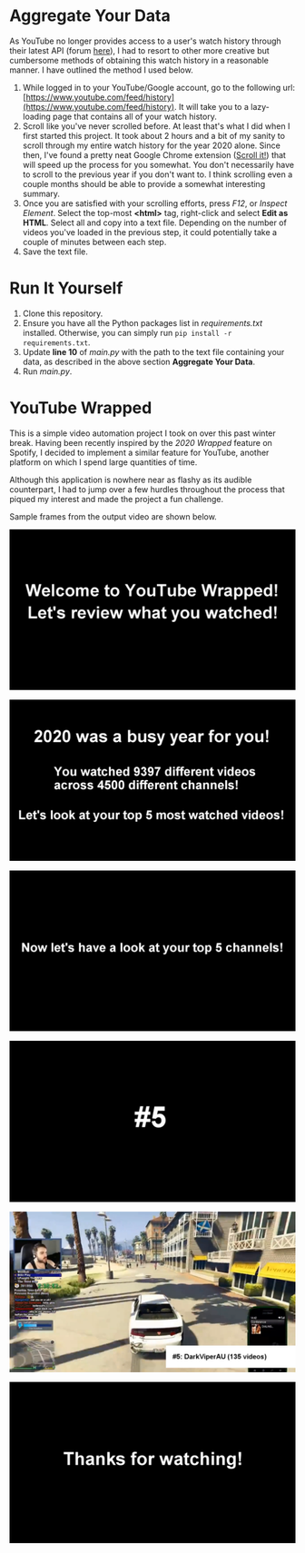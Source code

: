 # Aggregate Your Data
As YouTube no longer provides access to a user's watch history through their latest API (forum [here](https://issuetracker.google.com/issues/35172816)), I had to resort to other more creative but cumbersome methods of obtaining this watch history in a reasonable manner. I have outlined the method I used below.

1. While logged in to your YouTube/Google account, go to the following url: [https://www.youtube.com/feed/history](https://www.youtube.com/feed/history). It will take you to a lazy-loading page that contains all of your watch history.
2. Scroll like you've never scrolled before. At least that's what I did when I first started this project. It took about 2 hours and a bit of my sanity to scroll through my entire watch history for the year 2020 alone. Since then, I've found a pretty neat Google Chrome extension ([Scroll it!](https://chrome.google.com/webstore/detail/scroll-it/nlndoolndemidhlomaokpfbicfnjeeed)) that will speed up the process for you somewhat. You don't necessarily have to scroll to the previous year if you don't want to. I think scrolling even a couple months should be able to provide a somewhat interesting summary.
3. Once you are satisfied with your scrolling efforts, press *F12*, or *Inspect Element*. Select the top-most **\<html\>** tag, right-click and select **Edit as HTML**. Select all and copy into a text file. Depending on the number of videos you've loaded in the previous step, it could potentially take a couple of minutes between each step.
4. Save the text file.

# Run It Yourself
1. Clone this repository.
2. Ensure you have all the Python packages list in *requirements.txt* installed. Otherwise, you can simply run `pip install -r requirements.txt`.
3. Update **line 10** of *main.py* with the path to the text file containing your data, as described in the above section **Aggregate Your Data**.
3. Run *main.py*.

# YouTube Wrapped

This is a simple video automation project I took on over this past winter break. Having been recently inspired by the *2020 Wrapped* feature on Spotify, I decided to implement a similar feature for YouTube, another platform on which I spend large quantities of time.

Although this application is nowhere near as flashy as its audible counterpart, I had to jump over a few hurdles throughout the process that piqued my interest and made the project a fun challenge.

Sample frames from the output video are shown below.

![welcome](/sample_frames/welcome.png)

![stats](/sample_frames/stats.png)

![channel_intro](/sample_frames/channel_intro.png)

![ranking](/sample_frames/ranking.png)

![clip](/sample_frames/clip.png)

![thanks_for_watching](/sample_frames/thanks_for_watching.png)
